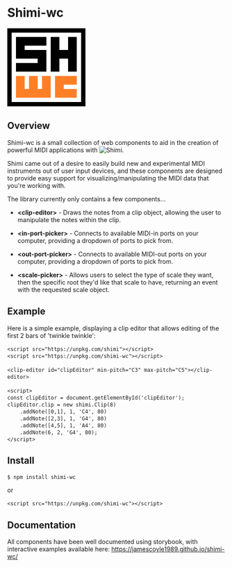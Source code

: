 # Shimi-wc

![logo](https://raw.githubusercontent.com/jamescoyle1989/shimi-wc/master/src/assets/logo180px.png)

## Overview

Shimi-wc is a small collection of web components to aid in the creation of powerful MIDI applications with ![Shimi](https://github.com/jamescoyle1989/shimi).

Shimi came out of a desire to easily build new and experimental MIDI instruments out of user input devices, and these components are designed to provide easy support for visualizing/manipulating the MIDI data that you're working with.

The library currently only contains a few components...

- **&lt;clip-editor&gt;** - Draws the notes from a clip object, allowing the user to manipulate the notes within the clip.

- **&lt;in-port-picker&gt;** - Connects to available MIDI-in ports on your computer, providing a dropdown of ports to pick from.

- **&lt;out-port-picker&gt;** - Connects to available MIDI-out ports on your computer, providing a dropdown of ports to pick from.

- **&lt;scale-picker&gt;** - Allows users to select the type of scale they want, then the specific root they'd like that scale to have, returning an event with the requested scale object.


## Example

Here is a simple example, displaying a clip editor that allows editing of the first 2 bars of 'twinkle twinkle':

```
<script src="https://unpkg.com/shimi"></script>
<script src="https://unpkg.com/shimi-wc"></script>

<clip-editor id="clipEditor" min-pitch="C3" max-pitch="C5"></clip-editor>

<script>
const clipEditor = document.getElementById('clipEditor');
clipEditor.clip = new shimi.Clip(8)
    .addNote([0,1], 1, 'C4', 80)
    .addNote([2,3], 1, 'G4', 80)
    .addNote([4,5], 1, 'A4', 80)
    .addNote(6, 2, 'G4', 80);
</script>
```


## Install
```
$ npm install shimi-wc
```

or

```
<script src="https://unpkg.com/shimi-wc"></script>
```


## Documentation

All components have been well documented using storybook, with interactive examples available here: https://jamescoyle1989.github.io/shimi-wc/